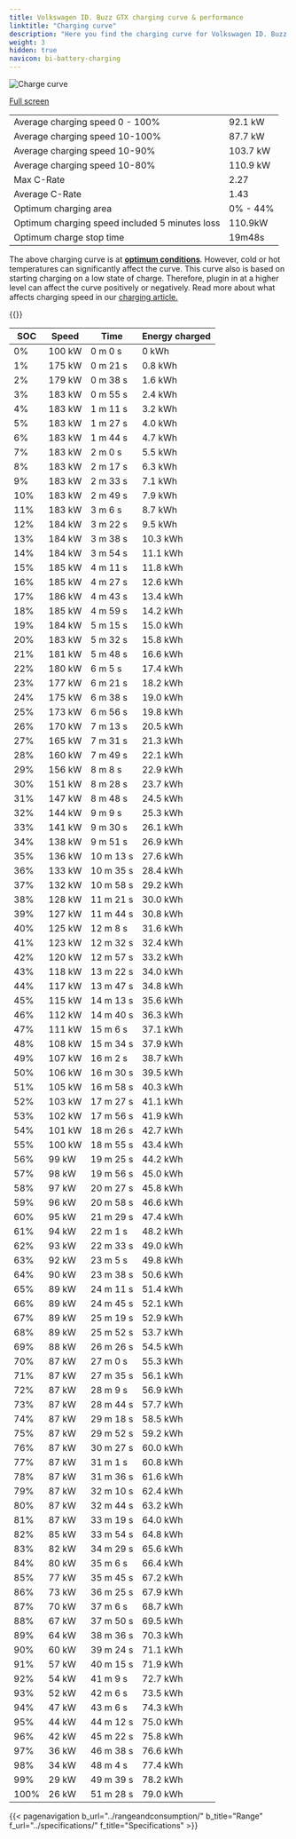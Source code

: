 ```yaml
---
title: Volkswagen ID. Buzz GTX charging curve & performance
linktitle: "Charging curve"
description: "Here you find the charging curve for Volkswagen ID. Buzz GTX."
weight: 3
hidden: true
navicon: bi-battery-charging
---
```

<!-- markdownlint-disable MD033 -->
<img src="/images/models/volkswagen/id._buzz/id._buzz_gtx/chargingcurve.svg" alt="Charge curve" class="img-fluid">

[Full screen](/images/models/volkswagen/id._buzz/id._buzz_gtx/chargingcurve.svg)


<table class="table table-striped border">
<tbody>
<tr>
<td>Average charging speed 0 - 100%</td><td>92.1 kW</td>
</tr>
<tr>
<td>Average charging speed 10-100%</td><td>87.7 kW</td>
</tr>
<tr>
<td>Average charging speed 10-90%</td><td>103.7 kW</td>
</tr>
<tr>
<td>Average charging speed 10-80%</td><td>110.9 kW</td>
</tr>
<tr>
<td>Max C-Rate</td><td>2.27</td>
</tr>
<tr>
<td>Average C-Rate</td><td>1.43</td>
</tr>
<tr>
<td>Optimum charging area</td><td>0% - 44%</td>
</tr>
<tr>
<td>Optimum charging speed included 5 minutes loss</td><td>110.9kW</td>
</tr>
<tr>
<td>Optimum charge stop time</td><td>19m48s</td>
</tr>
</tbody>
</table>


The above charging curve is at **[optimum conditions](../../../../../technology/battery/charging/#temperature)**. However, cold or hot temperatures can significantly affect the curve. This curve also is based on starting charging on a low state of charge. Therefore, plugin in at a higher level can affect the curve positively or negatively. Read more about what affects charging speed in our [charging article.](../../../../../technology/battery/charging/)


{{<evkxdisplayaddarticle />}}
<table class="table table-striped border">
<thead>
<tr><th>SOC</th><th>Speed</th><th>Time</th><th>Energy charged</th></tr>
</thead>
<tbody>
<tr>
<td>0%</td><td>100 kW</td><td> 0 m 0 s </td><td>0 kWh </td>
</tr>
<tr>
<td>1%</td><td>175 kW</td><td> 0 m 21 s </td><td>0.8 kWh </td>
</tr>
<tr>
<td>2%</td><td>179 kW</td><td> 0 m 38 s </td><td>1.6 kWh </td>
</tr>
<tr>
<td>3%</td><td>183 kW</td><td> 0 m 55 s </td><td>2.4 kWh </td>
</tr>
<tr>
<td>4%</td><td>183 kW</td><td> 1 m 11 s </td><td>3.2 kWh </td>
</tr>
<tr>
<td>5%</td><td>183 kW</td><td> 1 m 27 s </td><td>4.0 kWh </td>
</tr>
<tr>
<td>6%</td><td>183 kW</td><td> 1 m 44 s </td><td>4.7 kWh </td>
</tr>
<tr>
<td>7%</td><td>183 kW</td><td> 2 m 0 s </td><td>5.5 kWh </td>
</tr>
<tr>
<td>8%</td><td>183 kW</td><td> 2 m 17 s </td><td>6.3 kWh </td>
</tr>
<tr>
<td>9%</td><td>183 kW</td><td> 2 m 33 s </td><td>7.1 kWh </td>
</tr>
<tr>
<td>10%</td><td>183 kW</td><td> 2 m 49 s </td><td>7.9 kWh </td>
</tr>
<tr>
<td>11%</td><td>183 kW</td><td> 3 m 6 s </td><td>8.7 kWh </td>
</tr>
<tr>
<td>12%</td><td>184 kW</td><td> 3 m 22 s </td><td>9.5 kWh </td>
</tr>
<tr>
<td>13%</td><td>184 kW</td><td> 3 m 38 s </td><td>10.3 kWh </td>
</tr>
<tr>
<td>14%</td><td>184 kW</td><td> 3 m 54 s </td><td>11.1 kWh </td>
</tr>
<tr>
<td>15%</td><td>185 kW</td><td> 4 m 11 s </td><td>11.8 kWh </td>
</tr>
<tr>
<td>16%</td><td>185 kW</td><td> 4 m 27 s </td><td>12.6 kWh </td>
</tr>
<tr>
<td>17%</td><td>186 kW</td><td> 4 m 43 s </td><td>13.4 kWh </td>
</tr>
<tr>
<td>18%</td><td>185 kW</td><td> 4 m 59 s </td><td>14.2 kWh </td>
</tr>
<tr>
<td>19%</td><td>184 kW</td><td> 5 m 15 s </td><td>15.0 kWh </td>
</tr>
<tr>
<td>20%</td><td>183 kW</td><td> 5 m 32 s </td><td>15.8 kWh </td>
</tr>
<tr>
<td>21%</td><td>181 kW</td><td> 5 m 48 s </td><td>16.6 kWh </td>
</tr>
<tr>
<td>22%</td><td>180 kW</td><td> 6 m 5 s </td><td>17.4 kWh </td>
</tr>
<tr>
<td>23%</td><td>177 kW</td><td> 6 m 21 s </td><td>18.2 kWh </td>
</tr>
<tr>
<td>24%</td><td>175 kW</td><td> 6 m 38 s </td><td>19.0 kWh </td>
</tr>
<tr>
<td>25%</td><td>173 kW</td><td> 6 m 56 s </td><td>19.8 kWh </td>
</tr>
<tr>
<td>26%</td><td>170 kW</td><td> 7 m 13 s </td><td>20.5 kWh </td>
</tr>
<tr>
<td>27%</td><td>165 kW</td><td> 7 m 31 s </td><td>21.3 kWh </td>
</tr>
<tr>
<td>28%</td><td>160 kW</td><td> 7 m 49 s </td><td>22.1 kWh </td>
</tr>
<tr>
<td>29%</td><td>156 kW</td><td> 8 m 8 s </td><td>22.9 kWh </td>
</tr>
<tr>
<td>30%</td><td>151 kW</td><td> 8 m 28 s </td><td>23.7 kWh </td>
</tr>
<tr>
<td>31%</td><td>147 kW</td><td> 8 m 48 s </td><td>24.5 kWh </td>
</tr>
<tr>
<td>32%</td><td>144 kW</td><td> 9 m 9 s </td><td>25.3 kWh </td>
</tr>
<tr>
<td>33%</td><td>141 kW</td><td> 9 m 30 s </td><td>26.1 kWh </td>
</tr>
<tr>
<td>34%</td><td>138 kW</td><td> 9 m 51 s </td><td>26.9 kWh </td>
</tr>
<tr>
<td>35%</td><td>136 kW</td><td> 10 m 13 s </td><td>27.6 kWh </td>
</tr>
<tr>
<td>36%</td><td>133 kW</td><td> 10 m 35 s </td><td>28.4 kWh </td>
</tr>
<tr>
<td>37%</td><td>132 kW</td><td> 10 m 58 s </td><td>29.2 kWh </td>
</tr>
<tr>
<td>38%</td><td>128 kW</td><td> 11 m 21 s </td><td>30.0 kWh </td>
</tr>
<tr>
<td>39%</td><td>127 kW</td><td> 11 m 44 s </td><td>30.8 kWh </td>
</tr>
<tr>
<td>40%</td><td>125 kW</td><td> 12 m 8 s </td><td>31.6 kWh </td>
</tr>
<tr>
<td>41%</td><td>123 kW</td><td> 12 m 32 s </td><td>32.4 kWh </td>
</tr>
<tr>
<td>42%</td><td>120 kW</td><td> 12 m 57 s </td><td>33.2 kWh </td>
</tr>
<tr>
<td>43%</td><td>118 kW</td><td> 13 m 22 s </td><td>34.0 kWh </td>
</tr>
<tr>
<td>44%</td><td>117 kW</td><td> 13 m 47 s </td><td>34.8 kWh </td>
</tr>
<tr>
<td>45%</td><td>115 kW</td><td> 14 m 13 s </td><td>35.6 kWh </td>
</tr>
<tr>
<td>46%</td><td>112 kW</td><td> 14 m 40 s </td><td>36.3 kWh </td>
</tr>
<tr>
<td>47%</td><td>111 kW</td><td> 15 m 6 s </td><td>37.1 kWh </td>
</tr>
<tr>
<td>48%</td><td>108 kW</td><td> 15 m 34 s </td><td>37.9 kWh </td>
</tr>
<tr>
<td>49%</td><td>107 kW</td><td> 16 m 2 s </td><td>38.7 kWh </td>
</tr>
<tr>
<td>50%</td><td>106 kW</td><td> 16 m 30 s </td><td>39.5 kWh </td>
</tr>
<tr>
<td>51%</td><td>105 kW</td><td> 16 m 58 s </td><td>40.3 kWh </td>
</tr>
<tr>
<td>52%</td><td>103 kW</td><td> 17 m 27 s </td><td>41.1 kWh </td>
</tr>
<tr>
<td>53%</td><td>102 kW</td><td> 17 m 56 s </td><td>41.9 kWh </td>
</tr>
<tr>
<td>54%</td><td>101 kW</td><td> 18 m 26 s </td><td>42.7 kWh </td>
</tr>
<tr>
<td>55%</td><td>100 kW</td><td> 18 m 55 s </td><td>43.4 kWh </td>
</tr>
<tr>
<td>56%</td><td>99 kW</td><td> 19 m 25 s </td><td>44.2 kWh </td>
</tr>
<tr>
<td>57%</td><td>98 kW</td><td> 19 m 56 s </td><td>45.0 kWh </td>
</tr>
<tr>
<td>58%</td><td>97 kW</td><td> 20 m 27 s </td><td>45.8 kWh </td>
</tr>
<tr>
<td>59%</td><td>96 kW</td><td> 20 m 58 s </td><td>46.6 kWh </td>
</tr>
<tr>
<td>60%</td><td>95 kW</td><td> 21 m 29 s </td><td>47.4 kWh </td>
</tr>
<tr>
<td>61%</td><td>94 kW</td><td> 22 m 1 s </td><td>48.2 kWh </td>
</tr>
<tr>
<td>62%</td><td>93 kW</td><td> 22 m 33 s </td><td>49.0 kWh </td>
</tr>
<tr>
<td>63%</td><td>92 kW</td><td> 23 m 5 s </td><td>49.8 kWh </td>
</tr>
<tr>
<td>64%</td><td>90 kW</td><td> 23 m 38 s </td><td>50.6 kWh </td>
</tr>
<tr>
<td>65%</td><td>89 kW</td><td> 24 m 11 s </td><td>51.4 kWh </td>
</tr>
<tr>
<td>66%</td><td>89 kW</td><td> 24 m 45 s </td><td>52.1 kWh </td>
</tr>
<tr>
<td>67%</td><td>89 kW</td><td> 25 m 19 s </td><td>52.9 kWh </td>
</tr>
<tr>
<td>68%</td><td>89 kW</td><td> 25 m 52 s </td><td>53.7 kWh </td>
</tr>
<tr>
<td>69%</td><td>88 kW</td><td> 26 m 26 s </td><td>54.5 kWh </td>
</tr>
<tr>
<td>70%</td><td>87 kW</td><td> 27 m 0 s </td><td>55.3 kWh </td>
</tr>
<tr>
<td>71%</td><td>87 kW</td><td> 27 m 35 s </td><td>56.1 kWh </td>
</tr>
<tr>
<td>72%</td><td>87 kW</td><td> 28 m 9 s </td><td>56.9 kWh </td>
</tr>
<tr>
<td>73%</td><td>87 kW</td><td> 28 m 44 s </td><td>57.7 kWh </td>
</tr>
<tr>
<td>74%</td><td>87 kW</td><td> 29 m 18 s </td><td>58.5 kWh </td>
</tr>
<tr>
<td>75%</td><td>87 kW</td><td> 29 m 52 s </td><td>59.2 kWh </td>
</tr>
<tr>
<td>76%</td><td>87 kW</td><td> 30 m 27 s </td><td>60.0 kWh </td>
</tr>
<tr>
<td>77%</td><td>87 kW</td><td> 31 m 1 s </td><td>60.8 kWh </td>
</tr>
<tr>
<td>78%</td><td>87 kW</td><td> 31 m 36 s </td><td>61.6 kWh </td>
</tr>
<tr>
<td>79%</td><td>87 kW</td><td> 32 m 10 s </td><td>62.4 kWh </td>
</tr>
<tr>
<td>80%</td><td>87 kW</td><td> 32 m 44 s </td><td>63.2 kWh </td>
</tr>
<tr>
<td>81%</td><td>87 kW</td><td> 33 m 19 s </td><td>64.0 kWh </td>
</tr>
<tr>
<td>82%</td><td>85 kW</td><td> 33 m 54 s </td><td>64.8 kWh </td>
</tr>
<tr>
<td>83%</td><td>82 kW</td><td> 34 m 29 s </td><td>65.6 kWh </td>
</tr>
<tr>
<td>84%</td><td>80 kW</td><td> 35 m 6 s </td><td>66.4 kWh </td>
</tr>
<tr>
<td>85%</td><td>77 kW</td><td> 35 m 45 s </td><td>67.2 kWh </td>
</tr>
<tr>
<td>86%</td><td>73 kW</td><td> 36 m 25 s </td><td>67.9 kWh </td>
</tr>
<tr>
<td>87%</td><td>70 kW</td><td> 37 m 6 s </td><td>68.7 kWh </td>
</tr>
<tr>
<td>88%</td><td>67 kW</td><td> 37 m 50 s </td><td>69.5 kWh </td>
</tr>
<tr>
<td>89%</td><td>64 kW</td><td> 38 m 36 s </td><td>70.3 kWh </td>
</tr>
<tr>
<td>90%</td><td>60 kW</td><td> 39 m 24 s </td><td>71.1 kWh </td>
</tr>
<tr>
<td>91%</td><td>57 kW</td><td> 40 m 15 s </td><td>71.9 kWh </td>
</tr>
<tr>
<td>92%</td><td>54 kW</td><td> 41 m 9 s </td><td>72.7 kWh </td>
</tr>
<tr>
<td>93%</td><td>52 kW</td><td> 42 m 6 s </td><td>73.5 kWh </td>
</tr>
<tr>
<td>94%</td><td>47 kW</td><td> 43 m 6 s </td><td>74.3 kWh </td>
</tr>
<tr>
<td>95%</td><td>44 kW</td><td> 44 m 12 s </td><td>75.0 kWh </td>
</tr>
<tr>
<td>96%</td><td>42 kW</td><td> 45 m 22 s </td><td>75.8 kWh </td>
</tr>
<tr>
<td>97%</td><td>36 kW</td><td> 46 m 38 s </td><td>76.6 kWh </td>
</tr>
<tr>
<td>98%</td><td>34 kW</td><td> 48 m 4 s </td><td>77.4 kWh </td>
</tr>
<tr>
<td>99%</td><td>29 kW</td><td> 49 m 39 s </td><td>78.2 kWh </td>
</tr>
<tr>
<td>100%</td><td>26 kW</td><td> 51 m 28 s </td><td>79.0 kWh </td>
</tr>
</tbody>
</table>


{{< pagenavigation b_url="../rangeandconsumption/" b_title="Range" f_url="../specifications/" f_title="Specifications" >}}
